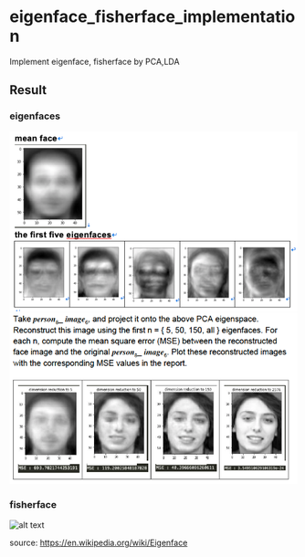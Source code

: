 # eigenface_fisherface_implementation
Implement eigenface, fisherface by PCA,LDA

## Result

### eigenfaces
![alt text](https://github.com/leduoyang/eigenface_fisherface_implementation/blob/master/pca_result1.png)
![alt text](https://github.com/leduoyang/eigenface_fisherface_implementation/blob/master/pca_result2.png)


### fisherface
![alt text](https://github.com/leduoyang/eigenface_fisherface_implementation/blob/master/lda_result.png.png)


source:
https://en.wikipedia.org/wiki/Eigenface
